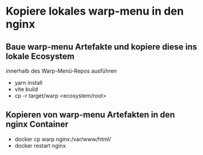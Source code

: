 # Kopiere lokales warp-menu in den nginx

## Baue warp-menu Artefakte und kopiere diese ins lokale Ecosystem
innerhalb des Warp-Menü-Repos ausführen
- yarn install
- vite build
- cp -r target/warp <ecosystem/root>

## Kopieren von warp-menu Artefakten in den nginx Container
- docker cp warp nginx:/var/www/html/
- docker restart nginx

